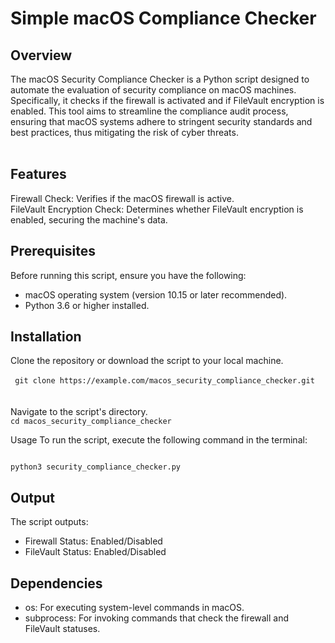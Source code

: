 <h1> Simple macOS Compliance Checker </h1>
<h2> Overview </h2>
The macOS Security Compliance Checker is a Python script designed to automate the evaluation of security compliance on macOS machines. Specifically, it checks if the firewall is activated and if FileVault encryption is enabled. This tool aims to streamline the compliance audit process, ensuring that macOS systems adhere to stringent security standards and best practices, thus mitigating the risk of cyber threats.
<br>
<br>

<h2> Features </h2>
Firewall Check: Verifies if the macOS firewall is active.
<br>
FileVault Encryption Check: Determines whether FileVault encryption is enabled, securing the machine's data.

<br>

<h2>Prerequisites</h2>
Before running this script, ensure you have the following:

- macOS operating system (version 10.15 or later recommended).
- Python 3.6 or higher installed.

<h2> Installation </h2>
Clone the repository or download the script to your local machine.
<br>
<br>
<code> git clone https://example.com/macos_security_compliance_checker.git
</code>
<br>
<br>
Navigate to the script's directory.
<code> 
cd macos_security_compliance_checker
</code>

Usage
To run the script, execute the following command in the terminal:

<code>
python3 security_compliance_checker.py
</code>

<h2>Output</h2>
The script outputs:

- Firewall Status: Enabled/Disabled
- FileVault Status: Enabled/Disabled



<h2> Dependencies </h2>

- os: For executing system-level commands in macOS.
- subprocess: For invoking commands that check the firewall and FileVault statuses.
